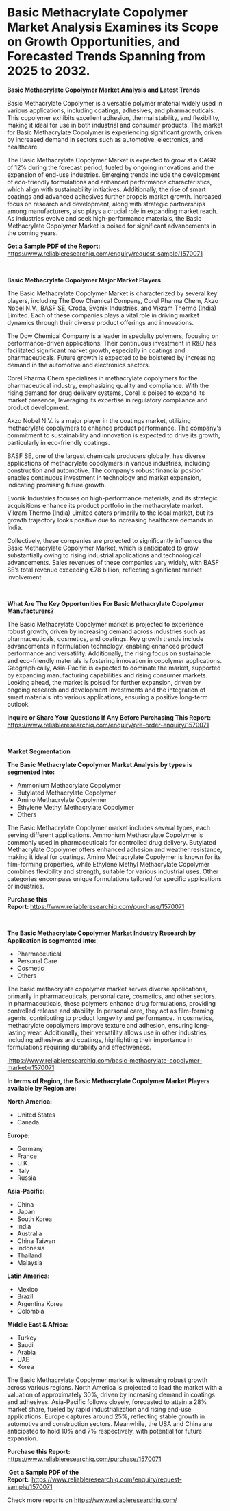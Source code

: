 <p><h1>Basic Methacrylate Copolymer Market Analysis Examines its Scope on Growth Opportunities, and Forecasted Trends Spanning from 2025 to 2032.</h1></p><p><strong>Basic Methacrylate Copolymer Market Analysis and Latest Trends</strong></p>
<p><p>Basic Methacrylate Copolymer is a versatile polymer material widely used in various applications, including coatings, adhesives, and pharmaceuticals. This copolymer exhibits excellent adhesion, thermal stability, and flexibility, making it ideal for use in both industrial and consumer products. The market for Basic Methacrylate Copolymer is experiencing significant growth, driven by increased demand in sectors such as automotive, electronics, and healthcare.</p><p>The Basic Methacrylate Copolymer Market is expected to grow at a CAGR of 12% during the forecast period, fueled by ongoing innovations and the expansion of end-use industries. Emerging trends include the development of eco-friendly formulations and enhanced performance characteristics, which align with sustainability initiatives. Additionally, the rise of smart coatings and advanced adhesives further propels market growth. Increased focus on research and development, along with strategic partnerships among manufacturers, also plays a crucial role in expanding market reach. As industries evolve and seek high-performance materials, the Basic Methacrylate Copolymer Market is poised for significant advancements in the coming years.</p></p>
<p><strong>Get a Sample PDF of the Report:&nbsp;</strong> <a href="https://www.reliableresearchiq.com/enquiry/request-sample/1570071?utm_campaign=3513&utm_medium=2&utm_source=Github&utm_content=ia&utm_term=01042025&utm_id=basic-methacrylate-copolymer">https://www.reliableresearchiq.com/enquiry/request-sample/1570071</a></p>
<p>&nbsp;</p>
<p><strong>Basic Methacrylate Copolymer Major Market Players</strong></p>
<p><p>The Basic Methacrylate Copolymer Market is characterized by several key players, including The Dow Chemical Company, Corel Pharma Chem, Akzo Nobel N.V., BASF SE, Croda, Evonik Industries, and Vikram Thermo (India) Limited. Each of these companies plays a vital role in driving market dynamics through their diverse product offerings and innovations.</p><p>The Dow Chemical Company is a leader in specialty polymers, focusing on performance-driven applications. Their continuous investment in R&D has facilitated significant market growth, especially in coatings and pharmaceuticals. Future growth is expected to be bolstered by increasing demand in the automotive and electronics sectors.</p><p>Corel Pharma Chem specializes in methacrylate copolymers for the pharmaceutical industry, emphasizing quality and compliance. With the rising demand for drug delivery systems, Corel is poised to expand its market presence, leveraging its expertise in regulatory compliance and product development.</p><p>Akzo Nobel N.V. is a major player in the coatings market, utilizing methacrylate copolymers to enhance product performance. The company's commitment to sustainability and innovation is expected to drive its growth, particularly in eco-friendly coatings.</p><p>BASF SE, one of the largest chemicals producers globally, has diverse applications of methacrylate copolymers in various industries, including construction and automotive. The company’s robust financial position enables continuous investment in technology and market expansion, indicating promising future growth.</p><p>Evonik Industries focuses on high-performance materials, and its strategic acquisitions enhance its product portfolio in the methacrylate market. Vikram Thermo (India) Limited caters primarily to the local market, but its growth trajectory looks positive due to increasing healthcare demands in India.</p><p>Collectively, these companies are projected to significantly influence the Basic Methacrylate Copolymer Market, which is anticipated to grow substantially owing to rising industrial applications and technological advancements. Sales revenues of these companies vary widely, with BASF SE’s total revenue exceeding €78 billion, reflecting significant market involvement.</p></p>
<p>&nbsp;</p>
<p><strong>What Are The Key Opportunities For Basic Methacrylate Copolymer Manufacturers?</strong></p>
<p><p>The Basic Methacrylate Copolymer market is projected to experience robust growth, driven by increasing demand across industries such as pharmaceuticals, cosmetics, and coatings. Key growth trends include advancements in formulation technology, enabling enhanced product performance and versatility. Additionally, the rising focus on sustainable and eco-friendly materials is fostering innovation in copolymer applications. Geographically, Asia-Pacific is expected to dominate the market, supported by expanding manufacturing capabilities and rising consumer markets. Looking ahead, the market is poised for further expansion, driven by ongoing research and development investments and the integration of smart materials into various applications, ensuring a positive long-term outlook.</p></p>
<p><strong>Inquire or Share Your Questions If Any Before Purchasing This Report:</strong> <a href="https://www.reliableresearchiq.com/enquiry/pre-order-enquiry/1570071?utm_campaign=3513&utm_medium=2&utm_source=Github&utm_content=ia&utm_term=01042025&utm_id=basic-methacrylate-copolymer">https://www.reliableresearchiq.com/enquiry/pre-order-enquiry/1570071</a></p>
<p>&nbsp;</p>
<p><strong>Market Segmentation</strong></p>
<p><strong>The Basic Methacrylate Copolymer Market Analysis by types is segmented into:</strong></p>
<p><ul><li>Ammonium Methacrylate Copolymer</li><li>Butylated Methacrylate Copolymer</li><li>Amino Methacrylate Copolymer</li><li>Ethylene Methyl Methacrylate Copolymer</li><li>Others</li></ul></p>
<p><p>The Basic Methacrylate Copolymer market includes several types, each serving different applications. Ammonium Methacrylate Copolymer is commonly used in pharmaceuticals for controlled drug delivery. Butylated Methacrylate Copolymer offers enhanced adhesion and weather resistance, making it ideal for coatings. Amino Methacrylate Copolymer is known for its film-forming properties, while Ethylene Methyl Methacrylate Copolymer combines flexibility and strength, suitable for various industrial uses. Other categories encompass unique formulations tailored for specific applications or industries.</p></p>
<p><strong>Purchase this Report:&nbsp;</strong><a href="https://www.reliableresearchiq.com/purchase/1570071?utm_campaign=3513&utm_medium=2&utm_source=Github&utm_content=ia&utm_term=01042025&utm_id=basic-methacrylate-copolymer">https://www.reliableresearchiq.com/purchase/1570071</a></p>
<p>&nbsp;</p>
<p><strong>The Basic Methacrylate Copolymer Market Industry Research by Application is segmented into:</strong></p>
<p><ul><li>Pharmaceutical</li><li>Personal Care</li><li>Cosmetic</li><li>Others</li></ul></p>
<p><p>The basic methacrylate copolymer market serves diverse applications, primarily in pharmaceuticals, personal care, cosmetics, and other sectors. In pharmaceuticals, these polymers enhance drug formulations, providing controlled release and stability. In personal care, they act as film-forming agents, contributing to product longevity and performance. In cosmetics, methacrylate copolymers improve texture and adhesion, ensuring long-lasting wear. Additionally, their versatility allows use in other industries, including adhesives and coatings, highlighting their importance in formulations requiring durability and effectiveness.</p></p>
<p><a href="https://www.reliableresearchiq.com/basic-methacrylate-copolymer-market-r1570071?utm_campaign=3513&utm_medium=2&utm_source=Github&utm_content=ia&utm_term=01042025&utm_id=basic-methacrylate-copolymer">&nbsp;https://www.reliableresearchiq.com/basic-methacrylate-copolymer-market-r1570071</a></p>
<p><strong>In terms of Region, the Basic Methacrylate Copolymer Market Players available by Region are:</strong></p>
<p>
    <p> <strong> North America: </strong>
        <ul>
            <li>United States</li>
            <li>Canada</li>
        </ul>
        </p> 
    <p> <strong> Europe: </strong>
        <ul>
            <li>Germany</li>
            <li>France</li>
            <li>U.K.</li>
            <li>Italy</li>
            <li>Russia</li>
        </ul>
        </p> 
    <p> <strong> Asia-Pacific: </strong>
        <ul>
            <li>China</li>
            <li>Japan</li>
            <li>South Korea</li>
            <li>India</li>
            <li>Australia</li>
            <li>China Taiwan</li>
            <li>Indonesia</li>
            <li>Thailand</li>
            <li>Malaysia</li>
        </ul>
        </p> 
    <p> <strong> Latin America: </strong>
        <ul>
            <li>Mexico</li>
            <li>Brazil</li>
            <li>Argentina Korea</li>
            <li>Colombia</li>
        </ul>
        </p> 
    <p> <strong> Middle East & Africa: </strong>
        <ul>
            <li>Turkey</li>
            <li>Saudi</li>
            <li>Arabia</li>
            <li>UAE</li>
            <li>Korea</li>
        </ul>
    </p>
    </p>
<p><p>The Basic Methacrylate Copolymer market is witnessing robust growth across various regions. North America is projected to lead the market with a valuation of approximately 30%, driven by increasing demand in coatings and adhesives. Asia-Pacific follows closely, forecasted to attain a 28% market share, fueled by rapid industrialization and rising end-use applications. Europe captures around 25%, reflecting stable growth in automotive and construction sectors. Meanwhile, the USA and China are anticipated to hold 10% and 7% respectively, with potential for future expansion.</p></p>
<p><strong>Purchase this Report: </strong><a href="https://www.reliableresearchiq.com/purchase/1570071?utm_campaign=3513&utm_medium=2&utm_source=Github&utm_content=ia&utm_term=01042025&utm_id=basic-methacrylate-copolymer">https://www.reliableresearchiq.com/purchase/1570071</a></p>
<p>&nbsp;<strong>Get a Sample PDF of the Report:&nbsp;&nbsp;</strong><a href="https://www.reliableresearchiq.com/enquiry/request-sample/1570071?utm_campaign=3513&utm_medium=2&utm_source=Github&utm_content=ia&utm_term=01042025&utm_id=basic-methacrylate-copolymer">https://www.reliableresearchiq.com/enquiry/request-sample/1570071</a></p>
<p><strong></strong></p>
<p>Check more reports on <a href="https://www.reliableresearchiq.com/?utm_campaign=3513&utm_medium=2&utm_source=Github&utm_content=ia&utm_term=01042025&utm_id=basic-methacrylate-copolymer">https://www.reliableresearchiq.com/</a></p>